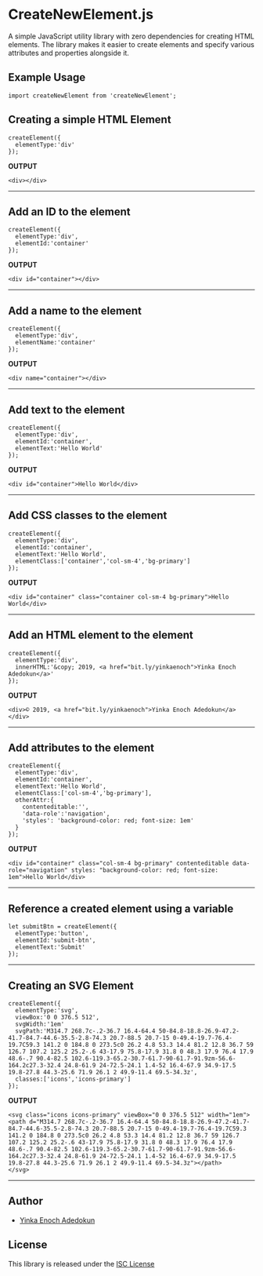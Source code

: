 # CreateNewElement.js

A simple JavaScript utility library with zero dependencies for creating HTML elements. The library makes it easier to create elements and specify various attributes and properties alongside it.

## Example Usage

```
import createNewElement from 'createNewElement';
```

## Creating a simple HTML Element

```
createElement({
  elementType:'div'
});
```

**OUTPUT**

```
<div></div>
```

---

## Add an ID to the element

```
createElement({
  elementType:'div',
  elementId:'container'
});
```

**OUTPUT**

```
<div id="container"></div>
```

---

## Add a name to the element

```
createElement({
  elementType:'div',
  elementName:'container'
});
```

**OUTPUT**

```
<div name="container"></div>
```

---

## Add text to the element

```
createElement({
  elementType:'div',
  elementId:'container',
  elementText:'Hello World'
});
```

**OUTPUT**

```
<div id="container">Hello World</div>
```

---

## Add CSS classes to the element

```
createElement({
  elementType:'div',
  elementId:'container',
  elementText:'Hello World',
  elementClass:['container','col-sm-4','bg-primary']
});
```

**OUTPUT**

```
<div id="container" class="container col-sm-4 bg-primary">Hello World</div>
```

---

## Add an HTML element to the element

```
createElement({
  elementType:'div',
  innerHTML:'&copy; 2019, <a href="bit.ly/yinkaenoch">Yinka Enoch Adedokun</a>'
});
```

**OUTPUT**

```
<div>© 2019, <a href="bit.ly/yinkaenoch">Yinka Enoch Adedokun</a></div>
```

---

## Add attributes to the element

```
createElement({
  elementType:'div',
  elementId:'container',
  elementText:'Hello World',
  elementClass:['col-sm-4','bg-primary'],
  otherAttr:{
    contenteditable:'',
    'data-role':'navigation',
    'styles': 'background-color: red; font-size: 1em'
  }
});
```

**OUTPUT**

```
<div id="container" class="col-sm-4 bg-primary" contenteditable data-role="navigation" styles: "background-color: red; font-size: 1em">Hello World</div>
```

---

## Reference a created element using a variable

```
let submitBtn = createElement({
  elementType:'button',
  elementId:'submit-btn',
  elementText:'Submit'
});
```

---

## Creating an SVG Element

```
createElement({
  elementType:'svg',
  viewBox:'0 0 376.5 512',
  svgWidth:'1em'
  svgPath:'M314.7 268.7c-.2-36.7 16.4-64.4 50-84.8-18.8-26.9-47.2-41.7-84.7-44.6-35.5-2.8-74.3 20.7-88.5 20.7-15 0-49.4-19.7-76.4-19.7C59.3 141.2 0 184.8 0 273.5c0 26.2 4.8 53.3 14.4 81.2 12.8 36.7 59 126.7 107.2 125.2 25.2-.6 43-17.9 75.8-17.9 31.8 0 48.3 17.9 76.4 17.9 48.6-.7 90.4-82.5 102.6-119.3-65.2-30.7-61.7-90-61.7-91.9zm-56.6-164.2c27.3-32.4 24.8-61.9 24-72.5-24.1 1.4-52 16.4-67.9 34.9-17.5 19.8-27.8 44.3-25.6 71.9 26.1 2 49.9-11.4 69.5-34.3z',
  classes:['icons','icons-primary']
});
```

**OUTPUT**

```
<svg class="icons icons-primary" viewBox="0 0 376.5 512" width="1em"><path d="M314.7 268.7c-.2-36.7 16.4-64.4 50-84.8-18.8-26.9-47.2-41.7-84.7-44.6-35.5-2.8-74.3 20.7-88.5 20.7-15 0-49.4-19.7-76.4-19.7C59.3 141.2 0 184.8 0 273.5c0 26.2 4.8 53.3 14.4 81.2 12.8 36.7 59 126.7 107.2 125.2 25.2-.6 43-17.9 75.8-17.9 31.8 0 48.3 17.9 76.4 17.9 48.6-.7 90.4-82.5 102.6-119.3-65.2-30.7-61.7-90-61.7-91.9zm-56.6-164.2c27.3-32.4 24.8-61.9 24-72.5-24.1 1.4-52 16.4-67.9 34.9-17.5 19.8-27.8 44.3-25.6 71.9 26.1 2 49.9-11.4 69.5-34.3z"></path>
</svg>
```

---

## Author

- [Yinka Enoch Adedokun](https://yinkaenoch.github.io)

## License

This library is released under the [ISC License](https://www.isc.org/downloads/software-support-policy/isc-license)
